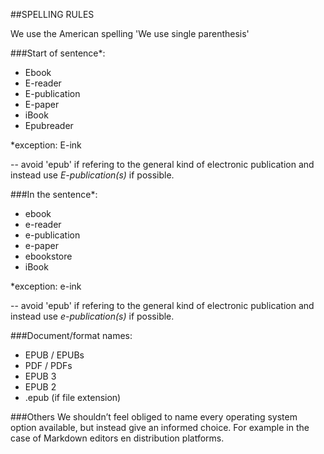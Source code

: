 ##SPELLING RULES

We use the American spelling 
'We use single parenthesis'

<!-- Where it appears DPT or Digital Publishing Toolkit, should  change to new title: THE HYBRID PUBLISHING TOOLKIT FOR THE ARTS, A GUIDE FROM PRINT TO EBOOKS -->

###Start of sentence*:

* Ebook
* E-reader
* E-publication
* E-paper
* iBook
* Epubreader

*exception: E-ink

-- avoid 'epub' if refering to the general kind of electronic publication and instead use *E-publication(s)* if possible. 


###In the sentence*:

* ebook
* e-reader
* e-publication
* e-paper
* ebookstore
* iBook

*exception: e-ink

-- avoid 'epub' if refering to the general kind of electronic publication and instead use *e-publication(s)* if possible. 

###Document/format names:

* EPUB / EPUBs
* PDF / PDFs
* EPUB 3
* EPUB 2
* .epub (if file extension)




###Others
We shouldn’t feel obliged to name every operating system option available, but instead give an informed choice. For example in the case of Markdown editors en distribution platforms.


